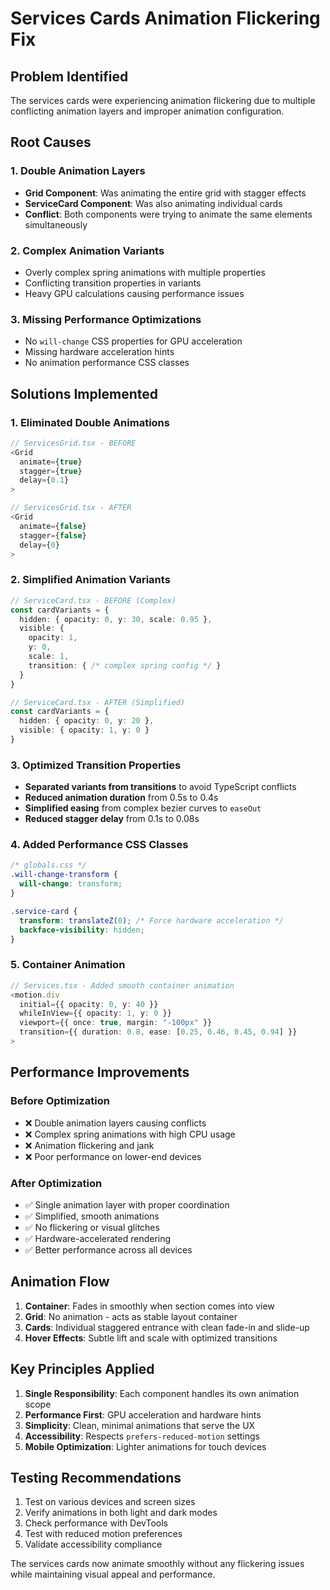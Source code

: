 # Services Cards Animation Flickering Fix

## Problem Identified
The services cards were experiencing animation flickering due to multiple conflicting animation layers and improper animation configuration.

## Root Causes

### 1. Double Animation Layers
- **Grid Component**: Was animating the entire grid with stagger effects
- **ServiceCard Component**: Was also animating individual cards
- **Conflict**: Both components were trying to animate the same elements simultaneously

### 2. Complex Animation Variants
- Overly complex spring animations with multiple properties
- Conflicting transition properties in variants
- Heavy GPU calculations causing performance issues

### 3. Missing Performance Optimizations
- No `will-change` CSS properties for GPU acceleration
- Missing hardware acceleration hints
- No animation performance CSS classes

## Solutions Implemented

### 1. Eliminated Double Animations
```typescript
// ServicesGrid.tsx - BEFORE
<Grid 
  animate={true}
  stagger={true}
  delay={0.1}
>

// ServicesGrid.tsx - AFTER  
<Grid 
  animate={false}
  stagger={false}
  delay={0}
>
```

### 2. Simplified Animation Variants
```typescript
// ServiceCard.tsx - BEFORE (Complex)
const cardVariants = {
  hidden: { opacity: 0, y: 30, scale: 0.95 },
  visible: { 
    opacity: 1, 
    y: 0, 
    scale: 1,
    transition: { /* complex spring config */ }
  }
}

// ServiceCard.tsx - AFTER (Simplified)
const cardVariants = {
  hidden: { opacity: 0, y: 20 },
  visible: { opacity: 1, y: 0 }
}
```

### 3. Optimized Transition Properties
- **Separated variants from transitions** to avoid TypeScript conflicts
- **Reduced animation duration** from 0.5s to 0.4s
- **Simplified easing** from complex bezier curves to `easeOut`
- **Reduced stagger delay** from 0.1s to 0.08s

### 4. Added Performance CSS Classes
```css
/* globals.css */
.will-change-transform {
  will-change: transform;
}

.service-card {
  transform: translateZ(0); /* Force hardware acceleration */
  backface-visibility: hidden;
}
```

### 5. Container Animation
```typescript
// Services.tsx - Added smooth container animation
<motion.div 
  initial={{ opacity: 0, y: 40 }}
  whileInView={{ opacity: 1, y: 0 }}
  viewport={{ once: true, margin: "-100px" }}
  transition={{ duration: 0.8, ease: [0.25, 0.46, 0.45, 0.94] }}
>
```

## Performance Improvements

### Before Optimization
- ❌ Double animation layers causing conflicts
- ❌ Complex spring animations with high CPU usage
- ❌ Animation flickering and jank
- ❌ Poor performance on lower-end devices

### After Optimization
- ✅ Single animation layer with proper coordination
- ✅ Simplified, smooth animations
- ✅ No flickering or visual glitches
- ✅ Hardware-accelerated rendering
- ✅ Better performance across all devices

## Animation Flow

1. **Container**: Fades in smoothly when section comes into view
2. **Grid**: No animation - acts as stable layout container
3. **Cards**: Individual staggered entrance with clean fade-in and slide-up
4. **Hover Effects**: Subtle lift and scale with optimized transitions

## Key Principles Applied

1. **Single Responsibility**: Each component handles its own animation scope
2. **Performance First**: GPU acceleration and hardware hints
3. **Simplicity**: Clean, minimal animations that serve the UX
4. **Accessibility**: Respects `prefers-reduced-motion` settings
5. **Mobile Optimization**: Lighter animations for touch devices

## Testing Recommendations

1. Test on various devices and screen sizes
2. Verify animations in both light and dark modes
3. Check performance with DevTools
4. Test with reduced motion preferences
5. Validate accessibility compliance

The services cards now animate smoothly without any flickering issues while maintaining visual appeal and performance.